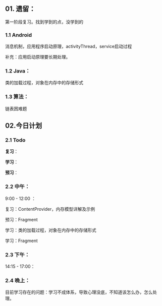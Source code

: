 ## 01. **遗留**：

第一阶段复习。找到学到的点，没学到的 



### 1.1 Android

消息机制，应用程序启动原理，activityThread，service启动过程

补充：应用启动原理要长期处理。

### 1.2 Java：

类的加载过程，对象在内存中的存储形式

### 1.3 算法：

链表困难题



## 02.今日计划

### 2.1 Todo

**复习**：

**学习**：

**预习**：



### 2.2 中午：

9:00 - 12:00 ： 

复习：ContentProvider，内存模型详解及示例

预习：Fragment

学习：类的加载过程，对象在内存中的存储形式

学习：Fragment

### 2.3 下午：

14:15 - 17:00：



### 2.4 晚上：





目前学习存在的问题：学习不成体系，导致心理没底，不知道该怎么办，怎么处理。
